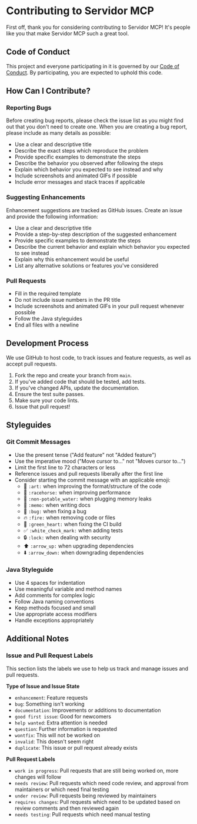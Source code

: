 # Contributing to Servidor MCP

First off, thank you for considering contributing to Servidor MCP! It's people like you that make Servidor MCP such a great tool.

## Code of Conduct

This project and everyone participating in it is governed by our [Code of Conduct](CODE_OF_CONDUCT.md). By participating, you are expected to uphold this code.

## How Can I Contribute?

### Reporting Bugs

Before creating bug reports, please check the issue list as you might find out that you don't need to create one. When you are creating a bug report, please include as many details as possible:

* Use a clear and descriptive title
* Describe the exact steps which reproduce the problem
* Provide specific examples to demonstrate the steps
* Describe the behavior you observed after following the steps
* Explain which behavior you expected to see instead and why
* Include screenshots and animated GIFs if possible
* Include error messages and stack traces if applicable

### Suggesting Enhancements

Enhancement suggestions are tracked as GitHub issues. Create an issue and provide the following information:

* Use a clear and descriptive title
* Provide a step-by-step description of the suggested enhancement
* Provide specific examples to demonstrate the steps
* Describe the current behavior and explain which behavior you expected to see instead
* Explain why this enhancement would be useful
* List any alternative solutions or features you've considered

### Pull Requests

* Fill in the required template
* Do not include issue numbers in the PR title
* Include screenshots and animated GIFs in your pull request whenever possible
* Follow the Java styleguides
* End all files with a newline

## Development Process

We use GitHub to host code, to track issues and feature requests, as well as accept pull requests.

1. Fork the repo and create your branch from `main`.
2. If you've added code that should be tested, add tests.
3. If you've changed APIs, update the documentation.
4. Ensure the test suite passes.
5. Make sure your code lints.
6. Issue that pull request!

## Styleguides

### Git Commit Messages

* Use the present tense ("Add feature" not "Added feature")
* Use the imperative mood ("Move cursor to..." not "Moves cursor to...")
* Limit the first line to 72 characters or less
* Reference issues and pull requests liberally after the first line
* Consider starting the commit message with an applicable emoji:
    * 🎨 `:art:` when improving the format/structure of the code
    * 🐎 `:racehorse:` when improving performance
    * 🚱 `:non-potable_water:` when plugging memory leaks
    * 📝 `:memo:` when writing docs
    * 🐛 `:bug:` when fixing a bug
    * 🔥 `:fire:` when removing code or files
    * 💚 `:green_heart:` when fixing the CI build
    * ✅ `:white_check_mark:` when adding tests
    * 🔒 `:lock:` when dealing with security
    * ⬆️ `:arrow_up:` when upgrading dependencies
    * ⬇️ `:arrow_down:` when downgrading dependencies

### Java Styleguide

* Use 4 spaces for indentation
* Use meaningful variable and method names
* Add comments for complex logic
* Follow Java naming conventions
* Keep methods focused and small
* Use appropriate access modifiers
* Handle exceptions appropriately

## Additional Notes

### Issue and Pull Request Labels

This section lists the labels we use to help us track and manage issues and pull requests.

**Type of Issue and Issue State**

* `enhancement`: Feature requests
* `bug`: Something isn't working
* `documentation`: Improvements or additions to documentation
* `good first issue`: Good for newcomers
* `help wanted`: Extra attention is needed
* `question`: Further information is requested
* `wontfix`: This will not be worked on
* `invalid`: This doesn't seem right
* `duplicate`: This issue or pull request already exists

**Pull Request Labels**

* `work in progress`: Pull requests that are still being worked on, more changes will follow
* `needs review`: Pull requests which need code review, and approval from maintainers or which need final testing
* `under review`: Pull requests being reviewed by maintainers
* `requires changes`: Pull requests which need to be updated based on review comments and then reviewed again
* `needs testing`: Pull requests which need manual testing 